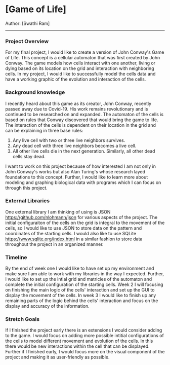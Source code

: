 # [Game of Life]

Author: [Swathi Ram]

---

### Project Overview
  For my final project, I would like to create a version of John Conway's Game of Life. This concept is a cellular automaton that was first created by John Conway. The game models how cells interact with one another, living or dying based on its location on the grid and interaction with neighboring cells. In my project, I would like to successfully model the cells data and have a working graphic of the evolution and interaction of the cells. 
### Background knowledge
  I recently heard about this game as its creator, John Conway, recently passed away due to Covid-19. His work remains revolutionary and is continued to be researched on and expanded. The automaton of the cells is based on rules that Conway discovered that would bring the game to life. The interaction of the cells is dependent on their location in the grid and can be explaining in three base rules:
  1. Any live cell with two or three live neighbors survives.
  2. Any dead cell with three live neighbors becomes a live cell.
  3. All other live cells die in the next generation. Similarly, all other dead cells stay dead.

  I want to work on this project because of how interested I am not only in John Conway's works but also Alan Turing's whose research layed foundations to this concept. Further, I would like to learn more about modeling and graphing biological data with programs which I can focus on through this project. 
### External Libraries
  One external library I am thinking of using is JSON https://github.com/nlohmann/json for various aspects of the project. The initial configuraiton of the cells on the grid is integral to the movement of the cells, so I would like to use JSON to store data on the pattern and coordinates of the starting cells. I would also like to use SQLite https://www.sqlite.org/index.html in a similar fashion to store data throughout the project in an organized manner.
### Timeline
  By the end of week one I would like to have set up my environment and make sure I am able to work with my libraries in the way I expected. Further, I would like to set up the intial grid and matricies of the automaton and complete the initial configuration of the starting cells. Week 2 I will focusing on finishing the main logic of the cells' interaction and set up the GUI to display the movement of the cells. In week 3 I would like to finish up any remaining parts of the logic behind the cells' interaction and focus on the display and accuracy of the information. 
### Stretch Goals
  If I finished the project early there is an extensions I would consider adding to the game. I would focus on adding more possible intitial configurations of the cells to model different movement and evolution of the cells. In this there would be new interactions within the cell that can be displayed. Further if I finished early, I would focus more on the visual component of the project and making it as user-friendly as possible.
